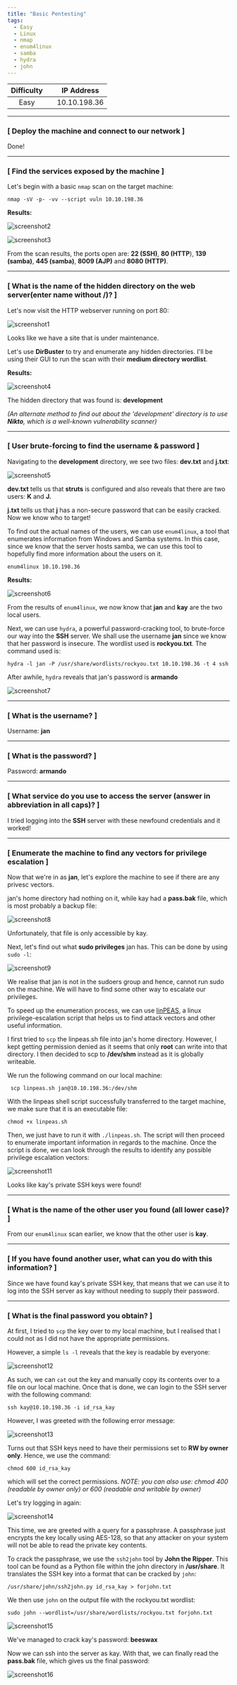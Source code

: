 ```yaml
---
title: "Basic Pentesting"
tags:
  - Easy
  - Linux
  - nmap
  - enum4linux
  - samba
  - hydra
  - john
---
```


| Difficulty |  |  IP Address   |
| :--------: |--|:------------: |
|   Easy     |  | 10.10.198.36  |

---

### [ Deploy the machine and connect to our network ]

Done!

---

### [ Find the services exposed by the machine ]

Let's begin with a basic `nmap` scan on the target machine:

```
nmap -sV -p- -vv --script vuln 10.10.198.36 
```

**Results:**

![screenshot2](../assets/images/basic_pentesting/screenshot2.png)

![screenshot3](../assets/images/basic_pentesting/screenshot3.png)

From the scan results, the ports open are: **22 (SSH)**, **80 (HTTP**), **139 (samba)**, **445 (samba)**, **8009 (AJP)** and **8080 (HTTP)**.

---

### [ What is the name of the hidden directory on the web server(enter name without /)? ]

Let's now visit the HTTP webserver running on port 80:

![screenshot1](../assets/images/basic_pentesting/screenshot1.png)

Looks like we have a site that is under maintenance.

Let's use **DirBuster** to try and enumerate any hidden directories. I'll be using their GUI to run the scan with their **medium directory wordlist**.

**Results:**

![screenshot4](../assets/images/basic_pentesting/screenshot4.png)

The hidden directory that was found is: **development**

*(An alternate method to find out about the 'development' directory is to use **Nikto**, which is a well-known vulnerability scanner)*

---

### [ User brute-forcing to find the username & password ]

Navigating to the **development** directory, we see two files: **dev.txt** and **j.txt**:

![screenshot5](../assets/images/basic_pentesting/screenshot5.png)

**dev.txt** tells us that **struts** is configured and also reveals that there are two users: **K** and **J.** 

**j.txt** tells us that **j** has a non-secure password that can be easily cracked. Now we know who to target!

To find out the actual names of the users, we can use `enum4linux`, a tool that enumerates information from Windows and Samba systems. In this case, since we know that the server hosts samba, we can use this tool to hopefully find more information about the users on it.

```
enum4linux 10.10.198.36
```

**Results:**

![screenshot6](../assets/images/basic_pentesting/screenshot6.png)

From the results of `enum4linux`, we now know that **jan** and **kay** are the two local users.

Next, we can use `hydra`, a powerful password-cracking tool, to brute-force our way into the **SSH** server. We shall use the username **jan** since we know that her password is insecure. The wordlist used is **rockyou.txt**. The command used is:

```
hydra -l jan -P /usr/share/wordlists/rockyou.txt 10.10.198.36 -t 4 ssh
```

After awhile, `hydra` reveals that jan's password is **armando**

![screenshot7](../assets/images/basic_pentesting/screenshot7.png)

---

### [ What is the username? ]

Username: **jan**

---

### [ What is the password? ]

Password: **armando**

---

### [ What service do you use to access the server (answer in abbreviation in all caps)? ]

I tried logging into the **SSH** server with these newfound credentials and it worked!

---

### [ Enumerate the machine to find any vectors for privilege escalation ]

Now that we're in as **jan**, let's explore the machine to see if there are any privesc vectors.

jan's home directory had nothing on it, while kay had a **pass.bak** file, which is most probably a backup file:

![screenshot8](../assets/images/basic_pentesting/screenshot8.png)

Unfortunately, that file is only accessible by kay. 

Next, let's find out what **sudo privileges** jan has. This can be done by using `sudo -l`: 

![screenshot9](../assets/images/basic_pentesting/screenshot9.png)

We realise that jan is not in the sudoers group and hence, cannot run sudo on the machine. We will have to find some other way to escalate our privileges.

To speed up the enumeration process, we can use [linPEAS](https://github.com/carlospolop/PEASS-ng), a linux privilege-escalation script that helps us to find attack vectors and other useful information.

I first tried to `scp` the linpeas.sh file into jan's home directory. However, I kept getting permission denied as it seems that only **root** can write into that directory. I then decided to scp to **/dev/shm** instead as it is globally writeable.

We run the following command on our local machine:

```
 scp linpeas.sh jan@10.10.198.36:/dev/shm
```

With the linpeas shell script successfully transferred to the target machine, we make sure that it is an executable file:

```
chmod +x linpeas.sh
```

Then, we just have to run it with `./linpeas.sh`. The script will then proceed to enumerate important information in regards to the machine. Once the script is done, we can look through the results to identify any possible privilege escalation vectors:

![screenshot11](../assets/images/basic_pentesting/screenshot11.png)

Looks like kay's private SSH keys were found! 

---

### [ What is the name of the other user you found (all lower case)? ]

From our `enum4linux` scan earlier, we know that the other user is **kay**.

---

### [ If you have found another user, what can you do with this information? ]

Since we have found kay's private SSH key, that means that we can use it to log into the SSH server as kay without needing to supply their password. 

---

### [ What is the final password you obtain? ]

At first, I tried to `scp` the key over to my local machine, but I realised that I could not as I did not have the appropriate permissions. 

However, a simple `ls -l` reveals that the key is readable by everyone:

![screenshot12](../assets/images/basic_pentesting/screenshot12.png)

As such, we can `cat` out the key and manually copy its contents over to a file on our local machine. Once that is done, we can login to the SSH server with the following command:

```
ssh kay@10.10.198.36 -i id_rsa_kay
```

However, I was greeted with the following error message:

![screenshot13](../assets/images/basic_pentesting/screenshot13.png)

Turns out that SSH keys need to have their permissions set to **RW by owner only**. Hence, we use the command:

```
chmod 600 id_rsa_kay
```

which will set the correct permissions. *NOTE: you can also use: chmod 400 (readable by owner only) or 600 (readable and writable by owner)*

Let's try logging in again:

![screenshot14](../assets/images/basic_pentesting/screenshot14.png)

This time, we are greeted with a query for a passphrase. A passphrase just encrypts the key locally using AES-128, so that any attacker on your system will not be able to read the private key contents.

To crack the passphrase, we use the `ssh2john` tool by **John the Ripper**. This tool can be found as a Python file within the john directory in **/usr/share**. It translates the SSH key into a format that can be cracked by `john`:

```
/usr/share/john/ssh2john.py id_rsa_kay > forjohn.txt
```

We then use `john` on the output file with the rockyou.txt wordlist:

```
sudo john --wordlist=/usr/share/wordlists/rockyou.txt forjohn.txt
```

![screenshot15](../assets/images/basic_pentesting/screenshot15.png)

We've managed to crack kay's password: **beeswax**

Now we can ssh into the server as kay. With that, we can finally read the **pass.bak** file, which gives us the final password:

![screenshot16](../assets/images/basic_pentesting/screenshot16.png)


